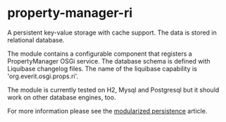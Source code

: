 property-manager-ri
===================

A persistent key-value storage with cache support. The data is stored in
relational database.

The module contains a configurable component that registers a PropertyManager
OSGi service. The database schema is defined with Liquibase changelog files.
The name of the liquibase capability is 'org.everit.osgi.props.ri'.

The module is currently tested on H2, Mysql and Postgresql but it should
work on other database engines, too.

For more information please see the [modularized persistence][1] article.

[1]: http://everitorg.wordpress.com/2014/06/18/modularized-persistence/

